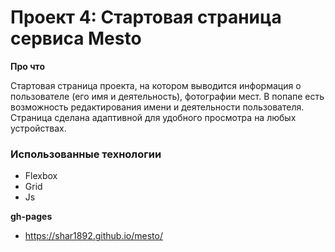# Проект 4: Стартовая страница сервиса Mesto

**Про что**

Стартовая страница проекта, на котором выводится информация о пользователе (его имя и деятельность), фотографии мест.
В попапе есть возможность редактирования имени и деятельности пользователя.
Страница сделана адаптивной для удобного просмотра на любых устройствах.

### Использованные технологии
* Flexbox
* Grid
* Js

**gh-pages**

* https://shar1892.github.io/mesto/